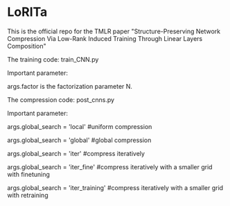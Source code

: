 # LoRITa
This is the official repo for the TMLR paper "Structure-Preserving Network Compression Via Low-Rank Induced Training Through Linear Layers Composition"

The training code: train_CNN.py 

Important parameter:

  args.factor is the factorization parameter N.

The compression code: post_cnns.py

Important parameter:

  args.global_search = 'local' #uniform compression
  
  args.global_search = 'global' #global compression
  
  args.global_search = 'iter' #compress iteratively
  
  args.global_search = 'iter_fine' #compress iteratively with a smaller grid with finetuning
  
  args.global_search = 'iter_training' #compress iteratively with a smaller grid with retraining
